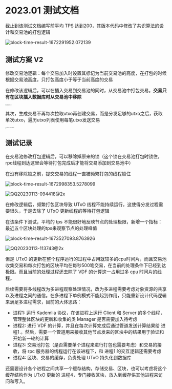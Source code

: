 # 2023.01 测试文档

截止到该测试文档编写前平均 TPS 达到200，其版本代码中修改了共识算法的设计和交易池的打包逻辑

![block-time-result-1672291952.072139](http://imgs.decision01.com/202212291338425.png)

## 测试方案 V2

修改交易池逻辑：每个交易加入时设置其标记为当前交易池的高度，在打包的时候根据交易池高度，只打包高度小于等于当前高度的交易

在修改该逻辑后，可以在插入交易到交易池的同时，从交易池中打包交易。**交易只有在区块插入数据库时从交易池中移除**

<img src="http://imgs.decision01.com/%E4%BA%A4%E6%98%93%E6%B1%A0%E6%89%93%E5%8C%85%20v2.jpg" alt="交易池打包 v2" style="zoom:18%;" />

其次，生成交易不再每次拉取utxo再创建交易，而是分发足够的utxo之后，获取单次utxo，遍历utxo列表使用每笔utxo发送交易

<img src="http://imgs.decision01.com/Chronos%20Documents.jpg" alt="Chronos Documents" style="zoom:18%;" />

## 测试记录

在交易池修改打包逻辑后，可以移除掉原来的锁（这个锁在交易池打包时锁住，rpc线程到达这里会等待打包完成后才能将交易添加到交易池中）

在没有移除锁之前，提交交易的线程一直被频繁打包的线程锁住

![block-time-result-1672998353.5278099](http://imgs.decision01.com/block-time-result-1672998353.5278099.png)

![QQ20230113-094418@2x](http://imgs.decision01.com/QQ20230113-094418@2x.png)

在修改逻辑后，频繁打包区块导致 UTxO 线程不能持续运行，这使得分发过程需要很久，于是去除了 UTxO 更新线程的等待打包逻辑

在该条件下测试，平均的 tps 不能很好地反映节点的处理极限，新增一个指标：最近五个区块处理的tps来观察节点的处理峰值

![block-time-result-1673527093.8763926](http://imgs.decision01.com/block-time-result-1673527093.8763926.png)

![QQ20230113-113743@2x](http://imgs.decision01.com/QQ20230113-113743@2x.png)

但是 UTxO 的更新在整个程序运行的过程中占用就较多的cpu时间片，而且交易池收集交易和每次打包的区块平均在每秒500笔交易，在当前的处理条件下已经到达极限。而且当前的处理过程还去除了 VDF 的计算这一占用过多 cpu 时间片的线程。

后续需要将多线程改为多进程观察处理情况，改为多进程需要考虑对象资源的共享以及进程之间的通信。在多进程下单例模式不能起到作用，只能重新设计代码逻辑来满足多进程需求，目前的大体思路：

* 进程1: 运行 Kademlia 协议，在该进程上运行 Client 和 Server 的多个线程，管理整体区块的更新和收集的类 Manager 是否需要加入待考虑
* 进程2: 进行 VDF 的计算，并且在每次计算完成后通过管道发送计算结果给 进程1 。然后，需要一个管道用来接收其他节点发来的区块中的结果用于验证和开始新一轮的计算
* 进程3: 交易池打包（是否需要单个进程来进行打包也需要考虑）和交易的接收，将 rpc 服务器的线程运行在该进程下，和 进程1 的交互逻辑还需要考虑
* 进程4: 区块、交易的缓存，负责处理 UTxO 持久化到数据库

还需要设计各个进程之间共享一个缓存结构，存储交易、区块，也可以考虑将这个缓存结构作为 UTxO 更新的 进程4，专门接收区块，放入到缓存供其他进程来访问和写入。
